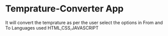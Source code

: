 # Temprature-Converter App

It will convert the temprature as per the user select the options in From and To
Languages used HTML,CSS,JAVASCRIPT
